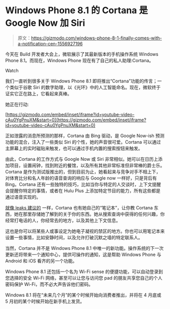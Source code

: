 # Windows Phone 8.1 的 Cortana 是 Google Now 加 Siri

> 原文：<https://gizmodo.com/windows-phone-8-1-finally-comes-with-a-notification-cen-1556927196>

今天在 Build 开发者大会上，微软展示了其最新版本的手机操作系统 Windows Phone 8.1。而现在，Windows Phone 现在有了自己的私人助理:Cortana。

Watch

我们一直听到很多关于 Windows Phone 8.1 即将推出“Cortana”功能的传言；一个类似于谷歌 Siri 的数字助理，以《光环》中的人工智能命名。现在，微软终于证实它正在路上，它看起来真棒。

她正在行动:

 [https://gizmodo.com/embed/inset/iframe?id=youtube-video-cAu0YgPnuXM&start=0](https://gizmodo.com/embed/inset/iframe?id=youtube-video-cAu0YgPnuXM&start=0) 

正如泄露的消息所预测的那样，Cortana 由 Bing 驱动，是 Google Now-ish 预测功能的混合，注入了一些类似 Siri 的个性，她的声音很可爱。Cortana 可以通过主屏幕上的实时磁贴来触发，也可以通过手机内置的搜索按钮来触发。

由此，Cortana 的工作方式与 Google Now 或 Siri 非常相似。她可以在日历上添加项目，设置闹钟，找到附近的餐馆，以及所有其他非常标准但非常棒的爵士乐。Cortana 是作为测试版推出的，但到目前为止，她看起来与竞争对手不相上下，对体育比分和名人年龄的语音查询的响应与 Google now 一样好，只是背后有 Bing。Cortana 还有一些独特的技巧，比如当你与特定的人交谈时，上下文提醒会提醒你特定的事情，或者在 Hulu Plus 上添加特定节目的能力，所有这些都是通过语音实现的。

[就像 leaks 建议的](https://gizmodo.com/microsofts-cortana-could-combine-the-best-parts-of-sir-1527020887) 一样，Cortana 也有她自己的“笔记本”，让你教 Cortana 东西，她在那里存储她了解到的关于你的东西。她从搜索查询中获得的任何兴趣，你经常打电话的人，你经常去的地方，以及其他上下文信息。

这也是你可以将某些人或事设定为她电子凝视的禁区的地方。你也可以用笔记本来设置一些事情，比如安静时间，以及允许打破沉默之墙的特定联系人。

当然，Cortana 并不是 Windows Phone 8.1 中唯一的新功能。操作系统的下一次更新还将带来一个通知中心，提供可操作的通知，这是帮助 Windows Phone 与 Android 和 iOS 看齐的另一个功能。

Windows Phone 8.1 还包括一个名为 Wi-Fi sense 的便捷功能，可以自动登录到您选择的安全 Wi-Fi 网络，甚至可以让您与访问您 pad 的朋友共享您自己的个人密码保护 Wi-Fi，而不必大声告诉他们密码。

Windows 8.1 将在“未来几个月”的某个时候开始向消费者推出，并将在 4 月底或 5 月初的某个时候开始在新手机上发货。